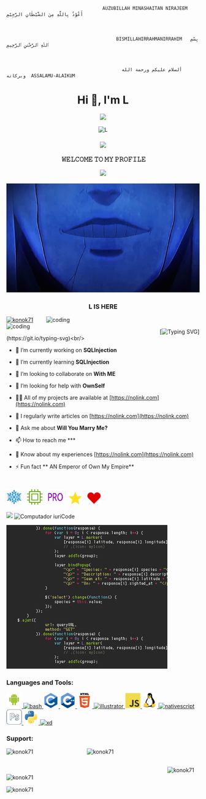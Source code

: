                                        AUZUBILLAH MINASHAITAN NIRAJEEM  أَعُوْذُ بِاللّٰهِ مِنَ الشَّيْطٰانِ الرَّجِيْمِ  
                                                   

                                                   
                                            BISMILLAHIRRAHMANIRRAHIM   بِسْمِ ٱللَّٰهِ ٱلرَّحْمَٰنِ ٱلرَّحِيمِ    


                                                
                                              ألسلام عليكم ورحمة الله وبركاته  ASSALAMU-ALAIKUM 

                                                
                                                                                                         

<h1 align="center">Hi 👋, I'm L </h1>
<p align="center"><img src="https://img.shields.io/badge/A PSYCHO PROGRAMMER-green?colorA=%23ff0000&colorB=%23017e40&style=flat-square">

 <p align="middle"> <img src="https://komarev.com/ghpvc/?username=konok71&label=Profile%20views&color=0e75b6&style=flat" alt="L" /> </p>


<h3 align="center">

<img src="https://emoji.discord.st/emojis/768b108d-274f-4f44-a634-8477b16efce7.gif" width="25">

&nbsp; 𝚆𝙴𝙻𝙲𝙾𝙼𝙴 𝚃𝙾 𝙼𝚈 𝙿𝚁𝙾𝙵𝙸𝙻𝙴&nbsp;

<img src="https://emoji.discord.st/emojis/768b108d-274f-4f44-a634-8477b16efce7.gif" width="25">




![logo](https://github.com/KONOK71/KONOK71/blob/main/2024_03_15_23_18_45_1.gif)


<h3 align="center">


 <h3 align="center">L IS HERE </h3>
<img align="right" alt="coding" width="400" src="https://media.tenor.co/images/8be4efc0a8e5bc4903aae00db82cb982/raw"> <img align="left" alt="coding" width="400" src="https://c.tenor.com/CgGUXc-LDc4AAAAM/hacker-pc.gif">




<p align="left"> <a href="https://github.com/ryo-ma/github-profile-trophy"><img src="https://github-profile-trophy.vercel.app/?username=konok71" alt="konok71" /></a> </p>


[![Typing SVG](https://readme-typing-svg.herokuapp.com?font=Neuton&size=25&color=30FF40&background=000000&center=true&vCenter=true&width=360&height=60&lines=YOU-KNOW+L%2C;+L+NEVER+&-FORGET+NEVER+FORGIVE;)](https://git.io/typing-svg)<br/>


- 🔭 I’m currently working on **SQLInjection**

- 🌱 I’m currently learning **SQLInjection**

- 👯 I’m looking to collaborate on **With ME**

- 🤝 I’m looking for help with **OwnSelf**

- 👨‍💻 All of my projects are available at [https://nolink.com](https://nolink.com)

- 📝 I regularly write articles on [https://nolink.com](https://nolink.com)

- 💬 Ask me about **Will You Marry Me?**

- 📫 How to reach me ***

- 📄 Know about my experiences [https://nolink.com](https://nolink.com)

- ⚡ Fun fact ** AN Emperor of Own My Empire**





<br/>


<a href='https://archiveprogram.github.com/'><img src='https://raw.githubusercontent.com/acervenky/animated-github-badges/master/assets/acbadge.gif' width='40' height='40'></a> <a href='https://docs.github.com/en/developers'><img src='https://raw.githubusercontent.com/acervenky/animated-github-badges/master/assets/devbadge.gif' width='40' height='40'></a> <a href='https://github.com/pricing'><img src='https://raw.githubusercontent.com/acervenky/animated-github-badges/master/assets/pro.gif' width='40' height='40'></a> <a href='https://stars.github.com/'><img src='https://raw.githubusercontent.com/acervenky/animated-github-badges/master/assets/starbadge.gif' width='35' height='35'></a> <a href='https://docs.github.com/en/github/supporting-the-open-source-community-with-github-sponsors'><img src='https://raw.githubusercontent.com/acervenky/animated-github-badges/master/assets/sponsorbadge.gif' width='35' height='35'></a> 



<img align="center" src="https://github-readme-stats.anuraghazra1.vercel.app/api/top-langs/?username=KONOK71&layout=compact&theme=chartreuse-dark" />


<img src="https://i.pinimg.com/originals/77/ca/a3/77caa32884d735d439ade45ba37feaf2.gif" min-width="1500px" max-width="1500px" width="1500px" align="middle" alt="Computador iuriCode">


</p>





![Alt text](https://github.com/MRVIVEK-CODER/Decompiler/raw/main/106824690-8dd73a00-66ad-11eb-89e2-53e13ac6f594.gif)


<h3 align="left">Languages and Tools:</h3>
<p align="left"> <a href="https://developer.android.com" target="_blank" rel="noreferrer"> <img src="https://raw.githubusercontent.com/devicons/devicon/master/icons/android/android-original-wordmark.svg" alt="android" width="40" height="40"/> </a> <a href="https://www.gnu.org/software/bash/" target="_blank" rel="noreferrer"> <img src="https://www.vectorlogo.zone/logos/gnu_bash/gnu_bash-icon.svg" alt="bash" width="40" height="40"/> </a> <a href="https://www.cprogramming.com/" target="_blank" rel="noreferrer"> <img src="https://raw.githubusercontent.com/devicons/devicon/master/icons/c/c-original.svg" alt="c" width="40" height="40"/> </a> <a href="https://www.w3schools.com/cpp/" target="_blank" rel="noreferrer"> <img src="https://raw.githubusercontent.com/devicons/devicon/master/icons/cplusplus/cplusplus-original.svg" alt="cplusplus" width="40" height="40"/> </a> <a href="https://www.w3.org/html/" target="_blank" rel="noreferrer"> <img src="https://raw.githubusercontent.com/devicons/devicon/master/icons/html5/html5-original-wordmark.svg" alt="html5" width="40" height="40"/> </a> <a href="https://www.adobe.com/in/products/illustrator.html" target="_blank" rel="noreferrer"> <img src="https://www.vectorlogo.zone/logos/adobe_illustrator/adobe_illustrator-icon.svg" alt="illustrator" width="40" height="40"/> </a> <a href="https://developer.mozilla.org/en-US/docs/Web/JavaScript" target="_blank" rel="noreferrer"> <img src="https://raw.githubusercontent.com/devicons/devicon/master/icons/javascript/javascript-original.svg" alt="javascript" width="40" height="40"/> </a> <a href="https://www.linux.org/" target="_blank" rel="noreferrer"> <img src="https://raw.githubusercontent.com/devicons/devicon/master/icons/linux/linux-original.svg" alt="linux" width="40" height="40"/> </a> <a href="https://nativescript.org/" target="_blank" rel="noreferrer"> <img src="https://raw.githubusercontent.com/detain/svg-logos/780f25886640cef088af994181646db2f6b1a3f8/svg/nativescript.svg" alt="nativescript" width="40" height="40"/> </a> <a href="https://www.photoshop.com/en" target="_blank" rel="noreferrer"> <img src="https://raw.githubusercontent.com/devicons/devicon/master/icons/photoshop/photoshop-line.svg" alt="photoshop" width="40" height="40"/> </a> <a href="https://www.python.org" target="_blank" rel="noreferrer"> <img src="https://raw.githubusercontent.com/devicons/devicon/master/icons/python/python-original.svg" alt="python" width="40" height="40"/> </a> <a href="https://www.adobe.com/products/xd.html" target="_blank" rel="noreferrer"> <img src="https://cdn.worldvectorlogo.com/logos/adobe-xd.svg" alt="xd" width="40" height="40"/> </a> </p>

<h3 align="left">Support:</h3>
<p><a href="https://www.buymeacoffee.com/konok71"> <img align="left" src="https://cdn.buymeacoffee.com/buttons/v2/default-yellow.png" height="50" width="210" alt="konok71" /></a><a href="https://ko-fi.com/konok71"> <img align="left" src="https://cdn.ko-fi.com/cdn/kofi3.png?v=3" height="50" width="210" alt="konok71" /></a></p><br><br>

<p><img align="left" src="https://github-readme-stats.vercel.app/api/top-langs?username=konok71&show_icons=true&locale=en&layout=compact" alt="konok71" /></p>

<p>&nbsp;<img align="center" src="https://github-readme-stats.vercel.app/api?username=konok71&show_icons=true&locale=en" alt="konok71" /></p>

<p><img align="center" src="https://github-readme-streak-stats.herokuapp.com/?user=konok71&" alt="konok71" /></p> 


